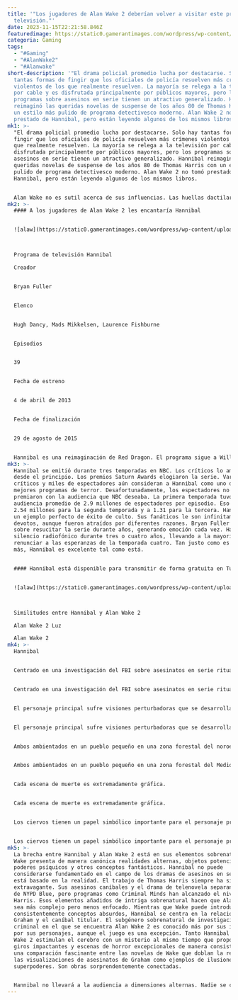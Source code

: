 ```yaml
---
title: '"Los jugadores de Alan Wake 2 deberían volver a visitar este programa de
  televisión."'
date: 2023-11-15T22:21:58.846Z
featuredimage: https://static0.gamerantimages.com/wordpress/wp-content/uploads/2023/11/alan-wake-hannibal-cropped.jpg?q=50&fit=contain&w=943&h=&dpr=1.5
categoria: Gaming
tags:
  - "#Gaming"
  - "#AlanWake2"
  - "#Alanwake"
short-description: '"El drama policial promedio lucha por destacarse. Solo hay
  tantas formas de fingir que los oficiales de policía resuelven más crímenes
  violentos de los que realmente resuelven. La mayoría se relega a la televisión
  por cable y es disfrutada principalmente por públicos mayores, pero los
  programas sobre asesinos en serie tienen un atractivo generalizado. Hannibal
  reimaginó las queridas novelas de suspense de los años 80 de Thomas Harris con
  un estilo más pulido de programa detectivesco moderno. Alan Wake 2 no tomó
  prestado de Hannibal, pero están leyendo algunos de los mismos libros.'
mk1: >-
  "El drama policial promedio lucha por destacarse. Solo hay tantas formas de
  fingir que los oficiales de policía resuelven más crímenes violentos de los
  que realmente resuelven. La mayoría se relega a la televisión por cable y es
  disfrutada principalmente por públicos mayores, pero los programas sobre
  asesinos en serie tienen un atractivo generalizado. Hannibal reimaginó las
  queridas novelas de suspense de los años 80 de Thomas Harris con un estilo más
  pulido de programa detectivesco moderno. Alan Wake 2 no tomó prestado de
  Hannibal, pero están leyendo algunos de los mismos libros.


  Alan Wake no es sutil acerca de sus influencias. Las huellas dactilares de Stephen King decoran cada elemento de la historia. El primer juego comienza con una cita del prolífico autor. Más allá de King, Wake toma detalles de varias películas, programas de televisión y novelas. Los juegos no trabajan con referencias, pero llevan sus influencias a la vista.
mk2: >-
  #### A los jugadores de Alan Wake 2 les encantaría Hannibal


  ![alaw](https://static0.gamerantimages.com/wordpress/wp-content/uploads/2023/01/hannibal-tv-show.jpg?q=50&fit=crop&w=943&dpr=1.5 "alaw")



  Programa de televisión Hannibal

  Creador


  Bryan Fuller


  Elenco


  Hugh Dancy, Mads Mikkelsen, Laurence Fishburne


  Episodios


  39


  Fecha de estreno


  4 de abril de 2013


  Fecha de finalización


  29 de agosto de 2015


  Hannibal es una reimaginación de Red Dragon. El programa sigue a Will Graham, un perfilador criminal cuyos dones psicológicos únicos le permiten resolver asesinatos que nadie más puede. La habilidad de Graham viene con un costo mental y emocional tremendo. Su método requiere colocarse en la mente del asesino, sometiéndose a la oscuridad percibida dentro de su objetivo. El experto en Ciencias del Comportamiento del FBI, Jack Crawford, se acerca a Graham con un caso insoluble. Aunque a Graham no le gusta el trabajo, no puede ignorar las vidas inocentes en riesgo. Graham es la única esperanza de Crawford, pero el castigo psicológico lo vuelve inestable. Crawford contrata a un psiquiatra para brindar asesoramiento y mantener enfocado a Graham. Desafortunadamente, el profesional que encuentra resulta ser el Dr. Hannibal Lecter.
mk3: >-
  Hannibal se emitió durante tres temporadas en NBC. Los críticos lo amaron
  desde el principio. Los premios Saturn Awards elogiaron la serie. Varios
  críticos y miles de espectadores aún consideran a Hannibal como uno de los
  mejores programas de terror. Desafortunadamente, los espectadores no lo
  premiaron con la audiencia que NBC deseaba. La primera temporada tuvo una
  audiencia promedio de 2.9 millones de espectadores por episodio. Eso bajó a
  2.54 millones para la segunda temporada y a 1.31 para la tercera. Hannibal es
  un ejemplo perfecto de éxito de culto. Sus fanáticos le son infinitamente
  devotos, aunque fueron atraídos por diferentes razones. Bryan Fuller habló
  sobre resucitar la serie durante años, generando emoción cada vez. Ha habido
  silencio radiofónico durante tres o cuatro años, llevando a la mayoría a
  renunciar a las esperanzas de la temporada cuatro. Tan justo como es querer
  más, Hannibal es excelente tal como está.


  #### Hannibal está disponible para transmitir de forma gratuita en Tubi.


  ![alaw](https://static0.gamerantimages.com/wordpress/wp-content/uploads/2023/11/alan-wake-2-light.jpg?q=50&fit=crop&w=943&dpr=1.5 "alaw")



  Similitudes entre Hannibal y Alan Wake 2

  Alan Wake 2 Luz

  Alan Wake 2
mk4: >-
  Hannibal


  Centrado en una investigación del FBI sobre asesinatos en serie ritualísticos


  Centrado en una investigación del FBI sobre asesinatos en serie ritualísticos


  El personaje principal sufre visiones perturbadoras que se desarrollan en secuencias de pesadilla.


  El personaje principal sufre visiones perturbadoras que se desarrollan en secuencias de pesadilla.


  Ambos ambientados en un pueblo pequeño en una zona forestal del noroeste del Pacífico estadounidense.


  Ambos ambientados en un pueblo pequeño en una zona forestal del Medio Oeste estadounidense.


  Cada escena de muerte es extremadamente gráfica.


  Cada escena de muerte es extremadamente gráfica.


  Los ciervos tienen un papel simbólico importante para el personaje principal y la historia en general.


  Los ciervos tienen un papel simbólico importante para el personaje principal y la historia en general.
mk5: >-
  La brecha entre Hannibal y Alan Wake 2 está en sus elementos sobrenaturales.
  Wake presenta de manera canónica realidades alternas, objetos potenciados,
  poderes psíquicos y otros conceptos fantásticos. Hannibal no puede
  considerarse fundamentado en el campo de los dramas de asesinos en serie, pero
  está basado en la realidad. El trabajo de Thomas Harris siempre ha sido
  extravagante. Sus asesinos caníbales y el drama de telenovela separan la serie
  de NYPD Blue, pero programas como Criminal Minds han alcanzado el nivel de
  Harris. Esos elementos añadidos de intriga sobrenatural hacen que Alan Wake 2
  sea más complejo pero menos enfocado. Mientras que Wake puede introducir
  consistentemente conceptos absurdos, Hannibal se centra en la relación entre
  Graham y el caníbal titular. El subgénero sobrenatural de investigación
  criminal en el que se encuentra Alan Wake 2 es conocido más por sus ideas que
  por sus personajes, aunque el juego es una excepción. Tanto Hannibal como Alan
  Wake 2 estimulan el cerebro con un misterio al mismo tiempo que proporcionan
  giros impactantes y escenas de horror excepcionales de manera consistente. Hay
  una comparación fascinante entre las novelas de Wake que doblan la realidad y
  las visualizaciones de asesinatos de Graham como ejemplos de ilusiones como
  superpoderes. Son obras sorprendentemente conectadas.


  Hannibal no llevará a la audiencia a dimensiones alternas. Nadie se convertirá en un monstruo de sombras o luchará contra su yo alternativo por el destino de la realidad. En cambio, proporciona las mismas emociones al empujar con fuerza contra las paredes de una narrativa realista y fundamentada. A los fanáticos de Hannibal les encantará la trama de investigación de Alan Wake 2, los elementos de horror y la atmósfera inquietante. A los fanáticos de Alan Wake 2 les encantará la imaginería cerebral de Hannibal, la creatividad asombrosa y la imprevisibilidad constante. Aquellos que disfrutaron del segundo viaje de Remedy a Bright Falls deberían sentarse a la mesa con Will y Hannibal."
---
```

